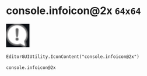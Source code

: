 # console.infoicon@2x `64x64`
<img src="/img/console.infoicon.png" width=64 height=64>

``` CSharp
EditorGUIUtility.IconContent("console.infoicon@2x")
```
```
console.infoicon@2x
```
